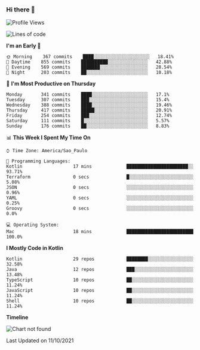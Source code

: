 ### Hi there 👋

<!--
**fernandonogueira/fernandonogueira** is a ✨ _special_ ✨ repository because its `README.md` (this file) appears on your GitHub profile.

Here are some ideas to get you started:

- 🔭 I’m currently working on ...
- 🌱 I’m currently learning ...
- 👯 I’m looking to collaborate on ...
- 🤔 I’m looking for help with ...
- 💬 Ask me about ...
- 📫 How to reach me: ...
- 😄 Pronouns: ...
- ⚡ Fun fact: ...
-->

<!--START_SECTION:waka-->
![Profile Views](http://img.shields.io/badge/Profile%20Views-1-blue)

![Lines of code](https://img.shields.io/badge/From%20Hello%20World%20I%27ve%20Written-457240%20lines%20of%20code-blue)

**I'm an Early 🐤** 

```text
🌞 Morning    367 commits    ████░░░░░░░░░░░░░░░░░░░░░   18.41% 
🌆 Daytime    855 commits    ██████████░░░░░░░░░░░░░░░   42.88% 
🌃 Evening    569 commits    ███████░░░░░░░░░░░░░░░░░░   28.54% 
🌙 Night      203 commits    ██░░░░░░░░░░░░░░░░░░░░░░░   10.18%

```
📅 **I'm Most Productive on Thursday** 

```text
Monday       341 commits    ████░░░░░░░░░░░░░░░░░░░░░   17.1% 
Tuesday      307 commits    ███░░░░░░░░░░░░░░░░░░░░░░   15.4% 
Wednesday    388 commits    ████░░░░░░░░░░░░░░░░░░░░░   19.46% 
Thursday     417 commits    █████░░░░░░░░░░░░░░░░░░░░   20.91% 
Friday       254 commits    ███░░░░░░░░░░░░░░░░░░░░░░   12.74% 
Saturday     111 commits    █░░░░░░░░░░░░░░░░░░░░░░░░   5.57% 
Sunday       176 commits    ██░░░░░░░░░░░░░░░░░░░░░░░   8.83%

```


📊 **This Week I Spent My Time On** 

```text
⌚︎ Time Zone: America/Sao_Paulo

💬 Programming Languages: 
Kotlin                   17 mins             ███████████████████████░░   93.71% 
Terraform                0 secs              █░░░░░░░░░░░░░░░░░░░░░░░░   5.08% 
JSON                     0 secs              ░░░░░░░░░░░░░░░░░░░░░░░░░   0.96% 
YAML                     0 secs              ░░░░░░░░░░░░░░░░░░░░░░░░░   0.25% 
Groovy                   0 secs              ░░░░░░░░░░░░░░░░░░░░░░░░░   0.0%

💻 Operating System: 
Mac                      18 mins             █████████████████████████   100.0%

```

**I Mostly Code in Kotlin** 

```text
Kotlin                   29 repos            ████████░░░░░░░░░░░░░░░░░   32.58% 
Java                     12 repos            ███░░░░░░░░░░░░░░░░░░░░░░   13.48% 
TypeScript               10 repos            ██░░░░░░░░░░░░░░░░░░░░░░░   11.24% 
JavaScript               10 repos            ██░░░░░░░░░░░░░░░░░░░░░░░   11.24% 
Shell                    10 repos            ██░░░░░░░░░░░░░░░░░░░░░░░   11.24%

```


**Timeline**

![Chart not found](https://raw.githubusercontent.com/fernandonogueira/fernandonogueira/master/charts/bar_graph.png) 


 Last Updated on 11/10/2021
<!--END_SECTION:waka-->
